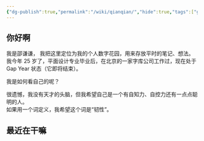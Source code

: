```yaml
---
{"dg-publish":true,"permalink":"/wiki/qianqian/","hide":true,"tags":["gardenEntry"],"created":"2023-05-20T23:03:50.880+08:00","updated":"2023-05-21T00:38:28.693+08:00"}
---
```



## 你好啊

我是邵谦谦， 我把这里定位为我的个人数字花园，用来存放平时的笔记、想法。  
我今年 25 岁了，平面设计专业毕业后，在北京的一家字库公司工作过，现在处于 Gap Year 状态（它即将结束）。

我是如何看自己的呢？

很遗憾，我没有天才的头脑，但我希望自己是一个有自知力、自控力还有一点点聪明的人。  
如果用一个词定义，我希望这个词是“韧性”。

## 最近在干嘛

